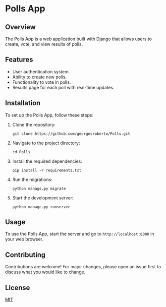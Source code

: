 # Polls App

## Overview
The Polls App is a web application built with Django that allows users to create, vote, and view results of polls.

## Features
- User authentication system.
- Ability to create new polls.
- Functionality to vote in polls.
- Results page for each poll with real-time updates.

## Installation
To set up the Polls App, follow these steps:
1. Clone the repository:
   ```
   git clone https://github.com/georgesroberto/Polls.git
   ```
2. Navigate to the project directory:
   ```
   cd Polls
   ```
3. Install the required dependencies:
   ```
   pip install -r requirements.txt
   ```
4. Run the migrations:
   ```
   python manage.py migrate
   ```
5. Start the development server:
   ```
   python manage.py runserver
   ```

## Usage
To use the Polls App, start the server and go to `http://localhost:8000` in your web browser.

## Contributing
Contributions are welcome! For major changes, please open an issue first to discuss what you would like to change.

## License
[MIT](^4^)

